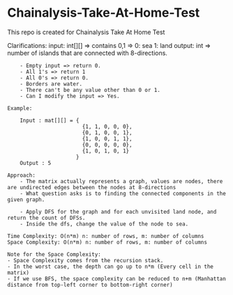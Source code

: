 # Chainalysis-Take-At-Home-Test
This repo is created for Chainalysis Take At Home Test

Clarifications:
        input: int[][] => contains 0,1 => 0: sea 1: land
        output: int => number of islands that are connected with 8-directions.

        - Empty input => return 0.
        - All 1's => return 1
        - All 0's => return 0.
        - Borders are water.
        - There can't be any value other than 0 or 1.
        - Can I modify the input => Yes.

    Example:

        Input : mat[][] = {
                            {1, 1, 0, 0, 0},
                            {0, 1, 0, 0, 1},
                            {1, 0, 0, 1, 1},
                            {0, 0, 0, 0, 0},
                            {1, 0, 1, 0, 1}
                          }
        Output : 5

    Approach:
        - The matrix actually represents a graph, values are nodes, there are undirected edges between the nodes at 8-directions
        - What question asks is to finding the connected components in the given graph.

        - Apply DFS for the graph and for each unvisited land node, and return the count of DFSs.
        - Inside the dfs, change the value of the node to sea.

    Time Complexity: O(n*m) n: number of rows, m: number of columns
    Space Complexity: O(n*m) n: number of rows, m: number of columns

    Note for the Space Complexity:
    - Space Complexity comes from the recursion stack.
    - In the worst case, the depth can go up to n*m (Every cell in the matrix)
    - If we use BFS, the space complexity can be reduced to n+m (Manhattan distance from top-left corner to bottom-right corner)
